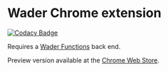 # Wader Chrome extension

[![Codacy Badge](https://api.codacy.com/project/badge/Grade/1112537a113842e1a9fed8f279505286)](https://app.codacy.com/manual/karrman.oskar/wader-chrome-extension?utm_source=github.com&utm_medium=referral&utm_content=05K4R/wader-chrome-extension&utm_campaign=Badge_Grade_Dashboard)

Requires a [Wader Functions](https://github.com/05K4R/wader-functions) back end.

Preview version available at the  [Chrome Web Store](https://chrome.google.com/webstore/detail/wader/gjjdinpmbhdnnhoegfdaamjcmjaekcok).
